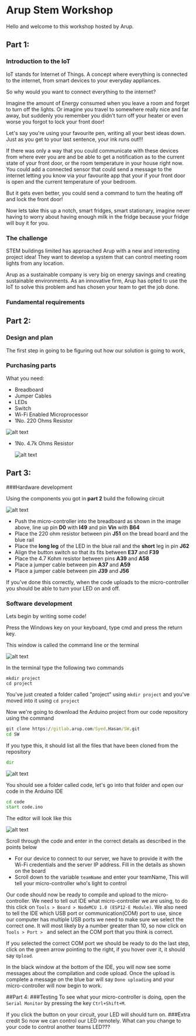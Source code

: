 # Arup Stem Workshop

Hello and welcome to this workshop hosted by Arup.

## Part 1:
### Introduction to the IoT

IoT stands for Internet of Things. A concept where everything is connected to the internet, from smart devices to your everyday appliances.

So why would you want to connect everything to the internet?

Imagine the amount of Energy consumed when you leave a room and forget to turn off the lights. Or imagine you travel to somewhere really nice and far away, but suddenly you remember you didn't turn off your heater or even worse you forgot to lock your front door!

 Let's say you're using your favourite pen, writing all your best ideas down. Just as you get to your last sentence, your ink runs out!!!

If there was only a way that you could communicate with these devices from where ever you are and be able to get a notification as to the current state of your front door, or the room temperature in your house right now. You could add a connected sensor that could send a message to the internet letting you know via your favourite app that your if your front door is open and the current temperature of your bedroom.

But it gets even better, you could send a command to turn the heating off and lock the front door!

Now lets take this up a notch, smart fridges, smart stationary, imagine never having to worry about having enough milk in the fridge because your fridge will buy it for you.

### The challenge

 STEM buildings limited has approached Arup with a new and interesting project idea! They want to develop a system that can control meeting room lights from any location.

Arup as a sustainable company is very big on energy savings and creating sustainable environments. As an innovative firm, Arup has opted to use the IoT to solve this problem and has chosen your team to get the job done.

### Fundamental requirements
## Part 2:
### Design and plan
The first step in going to be figuring out how our solution is going to work,
### Purchasing parts
What you need:
 - Breadboard
 - Jumper Cables
 - LEDs
 - Switch
 - Wi-Fi Enabled Microprocessor
 - 1No. 220 Ohms Resistor

 ![alt text](screenshots/220ohmsResistor.png "Title Text")

 - 1No. 4.7k Ohms Resistor

   ![alt text](screenshots/47kohmsResistor.png "Title Text")

## Part 3:
###Hardware development

Using the components you got in **part 2** build the following circuit

![alt text](screenshots/schematic.png "Title Text")

- Push the micro-controller into the breadboard as shown in the image above, line up pin **D0** with **I49** and pin **Vin** with **B64** 
- Place the 220 ohm resistor between pin **J51** on the bread board and the blue rail
- Place the **long leg** of the LED in the blue rail and the **short** leg in pin **J62**
- Align the button switch so that its fits between **E37** and **F39**
- Place the 4.7 Kohm resistor between pins **A39** and **A58**
- Place a jumper cable between pin **A37** and **A59**
- Place a jumper cable between pin **J39** and **J56**

If you've done this correctly, when the code uploads to the micro-controller you should be able to turn your LED on and off.

### Software development
Lets begin by writing some code!

Press the Windows key on your keyboard, type cmd and press the return key.

This window is called the command line or the terminal

![alt text](screenshots/CommandLine.PNG "Title Text")

In the terminal type the following two commands

```
mkdir project
cd project
```

You've just created a folder called "project" using ```mkdir project``` and you've moved into it using ```cd project```

Now we're going to download the Arduino project from our code repository using the command
```cmd
git clone https://gitlab.arup.com/Syed.Hasan/SW.git
cd SW
```

If you type this, it should list all the files that have been cloned from the repository
```cmd
dir
```
![alt text](screenshots/dir.PNG "Title Text")

You should see a folder called code, let's go into that folder and open our code in the Arduino IDE

```cmd
cd code
start code.ino
```

The editor will look like this

![alt text](screenshots/ArduinoIDE.PNG "Title Text")

Scroll through the code and enter in the correct details as described in the points below
- For our device to connect to our server, we have to provide it with the Wi-Fi credentials and the server IP address. 
Fill in the details as shown on the board
- Scroll down to the variable ``teamName`` and enter your teamName, This will tell your micro-controller who's light to control

Our code should now be ready to compile and upload to the micro-controller.
We need to tell out IDE what micro-controller we are using, to do this click on ``Tools > Board > NodeMCU 1.0 (ESP12-E Module)``.
We also need to tell the IDE which USB port or communication(COM) port to use, since our computer has multiple USB ports we need to make sure we select the correct one.
It will most likely by a number greater than 10, so now click on ``Tools > Port > `` and select an the COM port that you think is correct.

If you selected the correct COM port we should be ready to do the last step, click on the green arrow pointing to the right, if you hover over it, it should say ``Upload``.

In the black window at the bottom of the IDE, you will now see some messages about the compilation and code upload. Once the upload is complete a message on the blue bar will say ``Done uploading`` and your micro-controller will now begin to work.

##Part 4:
###Testing
To see what your micro-controller is doing, open the `Serial Monitor` by pressing the key `Ctrl+Shift+M`.

If you click the button on your circuit, your LED will should turn on. 
###Extra credit
So now we can control our LED remotely. What can you change to your code to control another teams LED???

